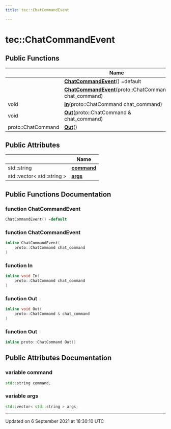 ```yaml
---
title: tec::ChatCommandEvent

---
```


# tec::ChatCommandEvent





## Public Functions

|                | Name           |
| -------------- | -------------- |
| | **[ChatCommandEvent](/engine/Classes/structtec_1_1_chat_command_event/#function-chatcommandevent)**() =default |
| | **[ChatCommandEvent](/engine/Classes/structtec_1_1_chat_command_event/#function-chatcommandevent)**(proto::ChatCommand chat_command) |
| void | **[In](/engine/Classes/structtec_1_1_chat_command_event/#function-in)**(proto::ChatCommand chat_command) |
| void | **[Out](/engine/Classes/structtec_1_1_chat_command_event/#function-out)**(proto::ChatCommand & chat_command) |
| proto::ChatCommand | **[Out](/engine/Classes/structtec_1_1_chat_command_event/#function-out)**() |

## Public Attributes

|                | Name           |
| -------------- | -------------- |
| std::string | **[command](/engine/Classes/structtec_1_1_chat_command_event/#variable-command)**  |
| std::vector< std::string > | **[args](/engine/Classes/structtec_1_1_chat_command_event/#variable-args)**  |

## Public Functions Documentation

### function ChatCommandEvent

```cpp
ChatCommandEvent() =default
```


### function ChatCommandEvent

```cpp
inline ChatCommandEvent(
    proto::ChatCommand chat_command
)
```


### function In

```cpp
inline void In(
    proto::ChatCommand chat_command
)
```


### function Out

```cpp
inline void Out(
    proto::ChatCommand & chat_command
)
```


### function Out

```cpp
inline proto::ChatCommand Out()
```


## Public Attributes Documentation

### variable command

```cpp
std::string command;
```


### variable args

```cpp
std::vector< std::string > args;
```


-------------------------------

Updated on  6 September 2021 at 18:30:10 UTC